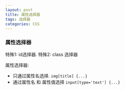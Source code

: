 ```yaml
---
layout: post
title: 属性选择器
tags: 选择器
categories: CSS
---
```




### 属性选择器

特殊1: id选择器.
特殊2: class 选择器

属性选择器:
- 只通过属性名选择. `img[title] {...}`
- 通过属性名 和 属性值选择 `input[type='text'] {...}`

